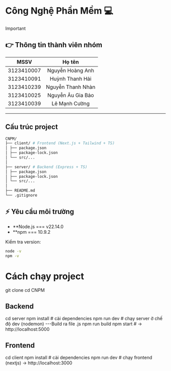 # Công Nghệ Phần Mềm :computer:

> [!IMPORTANT]
>
> ## :point_right: Thông tin thành viên nhóm
>
> |    MSSV    |      Họ tên       |
> | :--------: | :---------------: |
> | 3123410007 | Nguyễn Hoàng Anh  |
> | 3123410091 |  Huỳnh Thanh Hải  |
> | 3123410239 | Nguyễn Thanh Nhàn |
> | 3123410025 | Nguyễn Âu Gia Bảo |
> | 3123410039 |   Lê Mạnh Cường   |

---

## Cấu trúc project

```bash
CNPM/
├── client/ # Frontend (Next.js + Tailwind + TS)
│ ├── package.json
│ ├── package-lock.json
│ └── src/...
│
├── server/ # Backend (Express + TS)
│ ├── package.json
│ ├── package-lock.json
│ └── src/...
│
├── README.md
└── .gitignore
```

## ⚡ Yêu cầu môi trường

- \*\*Node.js === v22.14.0
- \*\*npm === 10.9.2

Kiểm tra version:

```bash
node -v
npm -v
```

# Cách chạy project

git clone <link-project>
cd CNPM

## Backend

cd server
npm install # cài dependencies
npm run dev # chạy server ở chế độ dev (nodemon)
---Build ra file .js
npm run build
npm start # -> http://localhost:5000

## Frontend

cd client
npm install # cài dependencies
npm run dev # chạy frontend (nextjs) -> http://localhost:3000
